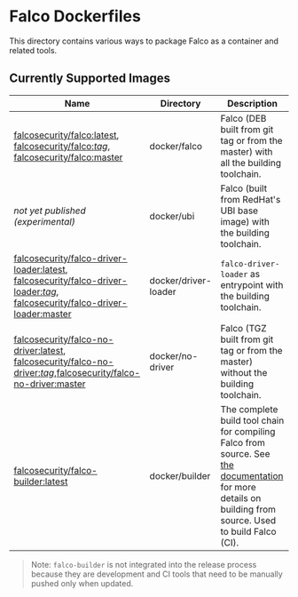 # Falco Dockerfiles

This directory contains various ways to package Falco as a container and related tools.

## Currently Supported Images

| Name | Directory | Description |
|---|---|---|
| [falcosecurity/falco:latest](https://hub.docker.com/repository/docker/falcosecurity/falco), [falcosecurity/falco:_tag_](https://hub.docker.com/repository/docker/falcosecurity/falco), [falcosecurity/falco:master](https://hub.docker.com/repository/docker/falcosecurity/falco) | docker/falco | Falco (DEB built from git tag or from the master) with all the building toolchain. |
| _not yet published (experimental)_ | docker/ubi | Falco (built from RedHat's UBI base image) with the building toolchain. |
| [falcosecurity/falco-driver-loader:latest](https://hub.docker.com/repository/docker/falcosecurity/falco-driver-loader), [falcosecurity/falco-driver-loader:_tag_](https://hub.docker.com/repository/docker/falcosecurity/falco-driver-loader), [falcosecurity/falco-driver-loader:master](https://hub.docker.com/repository/docker/falcosecurity/falco-driver-loader) | docker/driver-loader | `falco-driver-loader` as entrypoint with the building toolchain. |
| [falcosecurity/falco-no-driver:latest](https://hub.docker.com/repository/docker/falcosecurity/falco-no-driver), [falcosecurity/falco-no-driver:_tag_](https://hub.docker.com/repository/docker/falcosecurity/falco-no-driver),[falcosecurity/falco-no-driver:master](https://hub.docker.com/repository/docker/falcosecurity/falco-no-driver) | docker/no-driver | Falco (TGZ built from git tag or from the master) without the building toolchain. |
| [falcosecurity/falco-builder:latest](https://hub.docker.com/repository/docker/falcosecurity/falco-builder) | docker/builder | The complete build tool chain for compiling Falco from source. See [the documentation](https://falco.org/docs/getting-started/source/) for more details on building from source. Used to build Falco (CI). |

> Note: `falco-builder` is not integrated into the release process because they are development and CI tools that need to be manually pushed only when updated.
